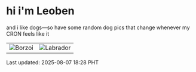 # hi i'm Leoben

and i like dogs—so have some random dog pics that change whenever my CRON feels like it

|  |  |
|--------|----------|
| ![Borzoi](https://random-dog-vercel.vercel.app/api/random-borzoi?v=1754562530) | ![Labrador](https://random-dog-vercel.vercel.app/api/random-labrador?v=1754562530) |

Last updated: 2025-08-07 18:28 PHT
